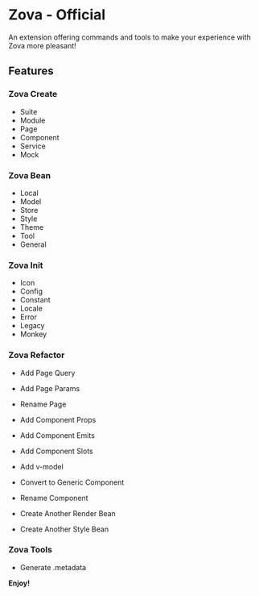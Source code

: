 # Zova - Official

An extension offering commands and tools to make your experience with Zova more pleasant!

## Features

### Zova Create

- Suite
- Module
- Page
- Component
- Service
- Mock

### Zova Bean

- Local
- Model
- Store
- Style
- Theme
- Tool
- General

### Zova Init

- Icon
- Config
- Constant
- Locale
- Error
- Legacy
- Monkey

### Zova Refactor

- Add Page Query
- Add Page Params
- Rename Page

- Add Component Props
- Add Component Emits
- Add Component Slots
- Add v-model
- Convert to Generic Component
- Rename Component

- Create Another Render Bean
- Create Another Style Bean

### Zova Tools

- Generate .metadata

**Enjoy!**
